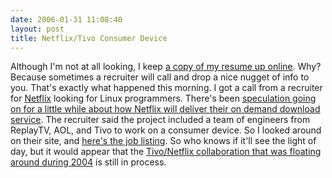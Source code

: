 ```yaml
---
date: 2006-01-31 11:08:40
layout: post
title: Netflix/Tivo Consumer Device
---
```


Although I'm not at all looking, I keep [a copy of my resume up online](http://www.bitsplitter.net/MikeRowehl.txt). Why? Because sometimes a recruiter will call and drop a nice nugget of info to you. That's exactly what happened this morning. I got a call from a recruiter for [Netflix](http://www.netflix.com/) looking for Linux programmers. There's been [speculation going on for a little while about how Netflix will deliver their on demand download service](http://www.engadget.com/2005/07/27/netflix-close-to-offering-online-movie-downloads/). The recruiter said the project included a team of engineers from ReplayTV, AOL, and Tivo to work on a consumer device. So I looked around on their site, and [here's the job listing](http://jobs.netflix.com/DetailFlix.asp?flix1168). So who knows if it'll see the light of day, but it would appear that the [Tivo/Netflix collaboration that was floating around during 2004](http://www.pcworld.com/news/article/0,aid,118006,00.asp) is still in process.
